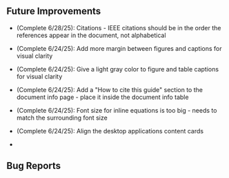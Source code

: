 ## Future Improvements

- (Complete 6/28/25): Citations - IEEE citations should be in the order the references appear in the document, not alphabetical

- (Complete 6/24/25): Add more margin between figures and captions for visual clarity

- (Complete 6/24/25): Give a light gray color to figure and table captions for visual clarity

- (Complete 6/24/25): Add a "How to cite this guide" section to the document info page - place it inside the document info table

- (Complete 6/24/25): Font size for inline equations is too big - needs to match the surrounding font size

- (Complete 6/24/25): Align the desktop applications content cards

-

## Bug Reports
